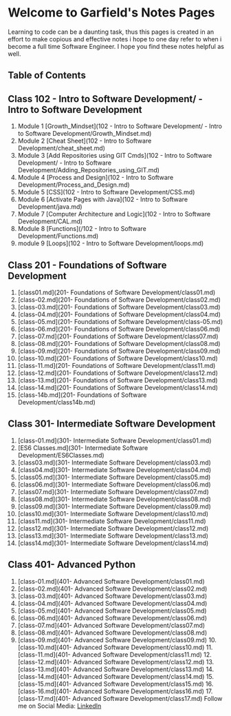 # Welcome to Garfield's  Notes Pages

Learning to code can be a daunting task, thus this pages is created in an effort to make copious and effective notes i hope to one day refer to when i become a full time Software Engineer. I hope you find these notes helpful as well.

## Table of Contents

## Class 102 - Intro to Software Development/ - Intro to Software Development

1. Module 1 [Growth_Mindset](102 - Intro to Software Development/ - Intro to Software Development/Growth_Mindset.md)
2. Module 2 [Cheat Sheet](102 - Intro to Software Development/cheat_sheet.md)
3. Module 3 [Add Repositories using GIT Cmds](102 - Intro to Software Development/ - Intro to Software Development/Adding_Repositories_using_GIT.md)
4. Module 4 [Process and Design](102 - Intro to Software Development/Process_and_Design.md)
5. Module 5 [CSS](102 - Intro to Software Development/CSS.md)
6. Module 6 [Activate Pages with Java](102 - Intro to Software Development/java.md)
7. Module 7 [Computer Architecture and Logic](102 - Intro to Software Development/CAL.md)
8. Module 8 [Functions](/102 - Intro to Software Development/Functions.md)
9. module 9 [Loops](102 - Intro to Software Development/loops.md)

## Class 201 - Foundations of Software Development

1. [class01.md](201- Foundations of Software Development/class01.md)
2. [class-02.md](201- Foundations of Software Development/class02.md)
3. [class-03.md](201- Foundations of Software Development/class03.md)
4. [class-04.md](201- Foundations of Software Development/class04.md)
5. [class-05.md](201- Foundations of Software Development/class-05.md)
6. [class-06.md](201- Foundations of Software Development/class06.md)
7. [class-07.md](201- Foundations of Software Development/class07.md)
8. [class-08.md](201- Foundations of Software Development/class08.md)
9. [class-09.md](201- Foundations of Software Development/class09.md)
10. [class-10.md](201- Foundations of Software Development/class10.md)
11. [class-11.md](201- Foundations of Software Development/class11.md)
12. [class-12.md](201- Foundations of Software Development/class12.md)
13. [class-13.md](201- Foundations of Software Development/class13.md)
14. [class-14.md](201- Foundations of Software Development/class14.md)
15. [class-14b.md](201- Foundations of Software Development/class14b.md)

## Class 301- Intermediate Software Development

1. [class-01.md](301- Intermediate Software Development/class01.md)
2. [ES6 Classes.md](301- Intermediate Software Development/ES6Classes.md)
3. [class03.md](301- Intermediate Software Development/class03.md)
4. [class04.md](301- Intermediate Software Development/class04.md)
5. [class05.md](301- Intermediate Software Development/class05.md)
6. [class06.md](301- Intermediate Software Development/class06.md)
7. [class07.md](301- Intermediate Software Development/class07.md)
8. [class08.md](301- Intermediate Software Development/class08.md)
9. [class09.md](301- Intermediate Software Development/class09.md)
10. [class10.md](301- Intermediate Software Development/class10.md)
11. [class11.md](301- Intermediate Software Development/class11.md)
12. [class12.md](301- Intermediate Software Development/class12.md)
13. [class13.md](301- Intermediate Software Development/class13.md)
14. [class14.md](301- Intermediate Software Development/class14.md)

## Class 401- Advanced Python

1. [class-01.md](401- Advanced Software Development/class01.md)
2. [class-02.md](401- Advanced Software Development/class02.md)
3. [class-03.md](401- Advanced Software Development/class03.md)
4. [class-04.md](401- Advanced Software Development/class04.md)
5. [class-05.md](401- Advanced Software Development/class05.md)
6. [class-06.md](401- Advanced Software Development/class06.md)
7. [class-07.md](401- Advanced Software Development/class07.md)
8. [class-08.md](401- Advanced Software Development/class08.md)
9. [class-09.md](401- Advanced Software Development/class09.md)
10.[class-10.md](401- Advanced Software Development/class10.md)
11.[class-11.md](401- Advanced Software Development/class11.md)
12.[class-12.md](401- Advanced Software Development/class12.md)
13.[class-13.md](401- Advanced Software Development/class13.md)
14.[class-14.md](401- Advanced Software Development/class14.md)
15.[class-15.md](401- Advanced Software Development/class15.md)
16.[class-16.md](401- Advanced Software Development/class16.md)
17.[class-17.md](401- Advanced Software Development/class17.md)
Follow me on Social Media:
[LinkedIn](https://www.linkedin.com/in/garfieldgrant/)

